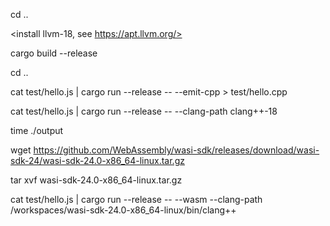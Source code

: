 cd ..

<install Rust>

<install llvm-18, see https://apt.llvm.org/>

<install clang-format>

cargo build --release

cd ..

cat test/hello.js | cargo run --release -- --emit-cpp > test/hello.cpp

cat test/hello.js | cargo run --release -- --clang-path clang++-18

time ./output

wget https://github.com/WebAssembly/wasi-sdk/releases/download/wasi-sdk-24/wasi-sdk-24.0-x86_64-linux.tar.gz

tar xvf wasi-sdk-24.0-x86_64-linux.tar.gz

cat test/hello.js | cargo run --release -- --wasm --clang-path /workspaces/wasi-sdk-24.0-x86_64-linux/bin/clang++
